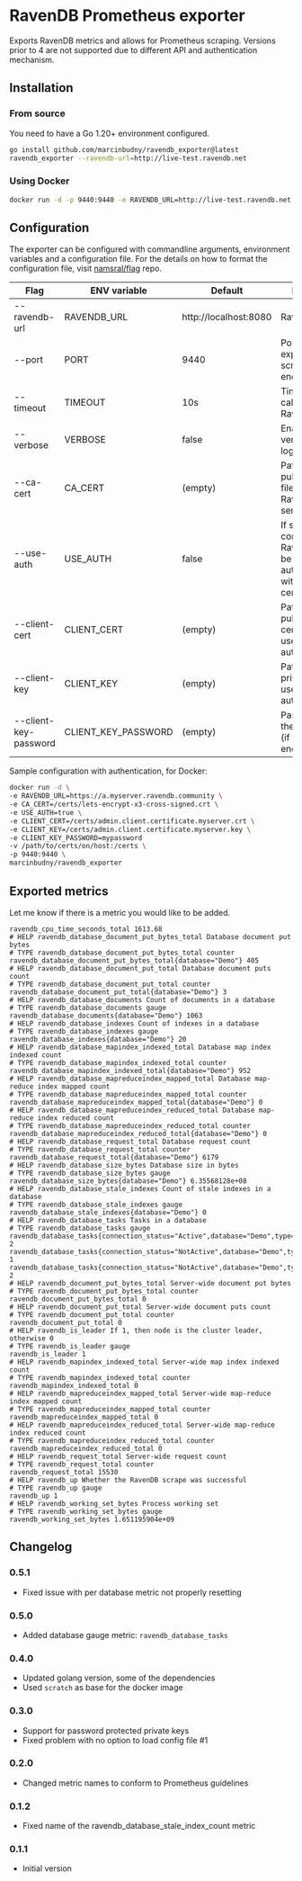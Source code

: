 # RavenDB Prometheus exporter

Exports RavenDB metrics and allows for Prometheus scraping. Versions prior to 4 are not supported due to different API and authentication mechanism.

## Installation

### From source

You need to have a Go 1.20+ environment configured.

```bash
go install github.com/marcinbudny/ravendb_exporter@latest
ravendb_exporter --ravendb-url=http://live-test.ravendb.net
```

### Using Docker

```bash
docker run -d -p 9440:9440 -e RAVENDB_URL=http://live-test.ravendb.net marcinbudny/ravendb_exporter
```

## Configuration

The exporter can be configured with commandline arguments, environment variables and a configuration file. For the details on how to format the configuration file, visit [namsral/flag](https://github.com/namsral/flag) repo.

|Flag|ENV variable|Default|Meaning|
|---|---|---|---|
|--ravendb-url|RAVENDB_URL|http://localhost:8080|RavenDB URL|
|--port|PORT|9440|Port to expose scrape endpoint on|
|--timeout|TIMEOUT|10s|Timeout when calling RavenDB|
|--verbose|VERBOSE|false|Enable verbose logging|
|--ca-cert|CA_CERT|(empty)|Path to CA public cert file of RavenDB server|
|--use-auth|USE_AUTH|false|If set, connection to RavenDB will be authenticated with a client certificate|
|--client-cert|CLIENT_CERT|(empty)|Path to client public certificate used for authentication|
|--client-key|CLIENT_KEY|(empty)|Path to client private key used for authentication|
|--client-key-password|CLIENT_KEY_PASSWORD|(empty)|Password for the client key (if it is encrypted)|

Sample configuration with authentication, for Docker:

```bash
docker run -d \
-e RAVENDB_URL=https://a.myserver.ravendb.community \
-e CA_CERT=/certs/lets-encrypt-x3-cross-signed.crt \
-e USE_AUTH=true \
-e CLIENT_CERT=/certs/admin.client.certificate.myserver.crt \
-e CLIENT_KEY=/certs/admin.client.certificate.myserver.key \
-e CLIENT_KEY_PASSWORD=mypassword
-v /path/to/certs/on/host:/certs \
-p 9440:9440 \
marcinbudny/ravendb_exporter
```

## Exported metrics

Let me know if there is a metric you would like to be added.

```
ravendb_cpu_time_seconds_total 1613.68
# HELP ravendb_database_document_put_bytes_total Database document put bytes
# TYPE ravendb_database_document_put_bytes_total counter
ravendb_database_document_put_bytes_total{database="Demo"} 405
# HELP ravendb_database_document_put_total Database document puts count
# TYPE ravendb_database_document_put_total counter
ravendb_database_document_put_total{database="Demo"} 3
# HELP ravendb_database_documents Count of documents in a database
# TYPE ravendb_database_documents gauge
ravendb_database_documents{database="Demo"} 1063
# HELP ravendb_database_indexes Count of indexes in a database
# TYPE ravendb_database_indexes gauge
ravendb_database_indexes{database="Demo"} 20
# HELP ravendb_database_mapindex_indexed_total Database map index indexed count
# TYPE ravendb_database_mapindex_indexed_total counter
ravendb_database_mapindex_indexed_total{database="Demo"} 952
# HELP ravendb_database_mapreduceindex_mapped_total Database map-reduce index mapped count
# TYPE ravendb_database_mapreduceindex_mapped_total counter
ravendb_database_mapreduceindex_mapped_total{database="Demo"} 0
# HELP ravendb_database_mapreduceindex_reduced_total Database map-reduce index reduced count
# TYPE ravendb_database_mapreduceindex_reduced_total counter
ravendb_database_mapreduceindex_reduced_total{database="Demo"} 0
# HELP ravendb_database_request_total Database request count
# TYPE ravendb_database_request_total counter
ravendb_database_request_total{database="Demo"} 6179
# HELP ravendb_database_size_bytes Database size in bytes
# TYPE ravendb_database_size_bytes gauge
ravendb_database_size_bytes{database="Demo"} 6.35568128e+08
# HELP ravendb_database_stale_indexes Count of stale indexes in a database
# TYPE ravendb_database_stale_indexes gauge
ravendb_database_stale_indexes{database="Demo"} 0
# HELP ravendb_database_tasks Tasks in a database
# TYPE ravendb_database_tasks gauge
ravendb_database_tasks{connection_status="Active",database="Demo",type="Backup"} 2
ravendb_database_tasks{connection_status="NotActive",database="Demo",type="Backup"} 1
ravendb_database_tasks{connection_status="NotActive",database="Demo",type="Subscription"} 2
# HELP ravendb_document_put_bytes_total Server-wide document put bytes
# TYPE ravendb_document_put_bytes_total counter
ravendb_document_put_bytes_total 0
# HELP ravendb_document_put_total Server-wide document puts count
# TYPE ravendb_document_put_total counter
ravendb_document_put_total 0
# HELP ravendb_is_leader If 1, then node is the cluster leader, otherwise 0
# TYPE ravendb_is_leader gauge
ravendb_is_leader 1
# HELP ravendb_mapindex_indexed_total Server-wide map index indexed count
# TYPE ravendb_mapindex_indexed_total counter
ravendb_mapindex_indexed_total 0
# HELP ravendb_mapreduceindex_mapped_total Server-wide map-reduce index mapped count
# TYPE ravendb_mapreduceindex_mapped_total counter
ravendb_mapreduceindex_mapped_total 0
# HELP ravendb_mapreduceindex_reduced_total Server-wide map-reduce index reduced count
# TYPE ravendb_mapreduceindex_reduced_total counter
ravendb_mapreduceindex_reduced_total 0
# HELP ravendb_request_total Server-wide request count
# TYPE ravendb_request_total counter
ravendb_request_total 15530
# HELP ravendb_up Whether the RavenDB scrape was successful
# TYPE ravendb_up gauge
ravendb_up 1
# HELP ravendb_working_set_bytes Process working set
# TYPE ravendb_working_set_bytes gauge
ravendb_working_set_bytes 1.651195904e+09
```

## Changelog

### 0.5.1

* Fixed issue with per database metric not properly resetting

### 0.5.0

* Added database gauge metric: `ravendb_database_tasks`

### 0.4.0

* Updated golang version, some of the dependencies
* Used `scratch` as base for the docker image

### 0.3.0

* Support for password protected private keys
* Fixed problem with no option to load config file #1

### 0.2.0 

* Changed metric names to conform to Prometheus guidelines

### 0.1.2

* Fixed name of the ravendb_database_stale_index_count metric

### 0.1.1

* Initial version